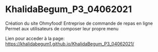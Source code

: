 # KhalidaBegum_P3_04062021

Création du site Ohmyfood! 
Entreprise de commande de repas en ligne
Permet aux utilisateurs de composer leur propre menu 

Lien pour acceder à la page: https://khalidabegum1.github.io/KhalidaBegum_P3_04062021/
